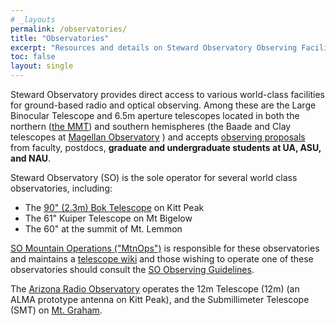 ```yaml
---
# _layouts
permalink: /observatories/
title: "Observatories"
excerpt: "Resources and details on Steward Observatory Observing Facilities"
toc: false
layout: single
---
```


Steward Observatory provides direct access to various world-class facilities for ground-based radio and optical observing. Among these are the Large Binocular Telescope and 6.5m aperture telescopes located in both the northern ([the MMT](https://mmto.arizona.edu/)) and southern hemispheres (the Baade and Clay telescopes at [Magellan Observatory](http://www.lco.cl/magellan-telescopes/) ) and accepts [observing proposals](https://www.as.arizona.edu/telescope-proposals) from faculty, postdocs, **graduate and undergraduate students at UA, ASU, and NAU**.  

Steward Observatory (SO) is the sole operator for several world class observatories, including:

* The [90" (2.3m) Bok Telescope](http://bok.as.arizona.edu/) on Kitt Peak
* The 61" Kuiper Telescope on Mt Bigelow 
* The 60" at the summit of Mt. Lemmon

[SO Mountain Operations ("MtnOps")](https://mtnops.as.arizona.edu/) is responsible for these observatories and maintains a [telescope wiki](https://lavinia.as.arizona.edu/~tscopewiki) and those wishing to operate one of these observatories should consult the [SO Observing Guidelines](http://james.as.arizona.edu/~psmith/90inch/guidelines.html). 

The [Arizona Radio Observatory](https://aro.as.arizona.edu/) operates the 12m Telescope (12m) (an ALMA prototype antenna on Kitt Peak), and the Submillimeter Telescope (SMT) on [Mt. Graham](https://en.wikipedia.org/wiki/Mount_Graham_International_Observatory).
